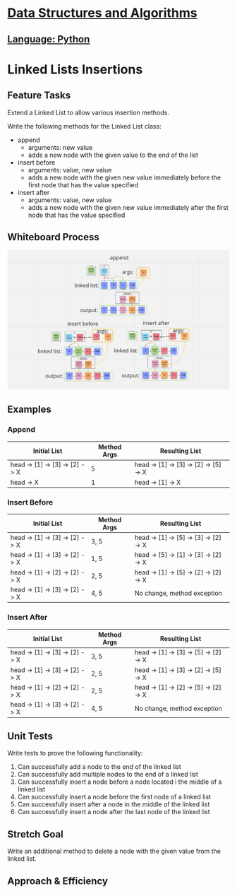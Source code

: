 # [Data Structures and Algorithms](https://alsosteve.github.io/data-structures-and-algorithms/)
## [Language: Python](https://alsosteve.github.io/data-structures-and-algorithms/python/)

# Linked Lists Insertions
## Feature Tasks
Extend a Linked List to allow various insertion methods.

Write the following methods for the Linked List class:

* append
  * arguments: new value
  * adds a new node with the given value to the end of the list
* insert before
  * arguments: value, new value
  * adds a new node with the given new value immediately before the first node that has the value specified
* insert after
  * arguments: value, new value
  * adds a new node with the given new value immediately after the first node that has the value specified

## Whiteboard Process
![challenge06](06.png)

## Examples
### Append

| Initial List                  |	Method Args |	Resulting List |
|-------------------------------|---|---|
| head -> [1] -> [3] -> [2] -> X |	5 |	head -> [1] -> [3] -> [2] -> [5] -> X |
| head -> X |	1 |	head -> [1] -> X   |

### Insert Before
| Initial List |	Method Args |	Resulting List |
|---|---|---|
| head -> [1] -> [3] -> [2] -> X	|	3, 5	|	head -> [1] -> [5] -> [3] -> [2] -> X |
| head -> [1] -> [3] -> [2] -> X	|	1, 5	|	head -> [5] -> [1] -> [3] -> [2] -> X |
| head -> [1] -> [2] -> [2] -> X	|	2, 5	|	head -> [1] -> [5] -> [2] -> [2] -> X |
| head -> [1] -> [3] -> [2] -> X	|	4, 5	|	No change, method exception |

### Insert After
| Initial List |	Method Args |	Resulting List |
|---|---|---|
| head -> [1] -> [3] -> [2] -> X	|	3, 5	|	head -> [1] -> [3] -> [5] -> [2] -> X |
| head -> [1] -> [3] -> [2] -> X	|	2, 5	|	head -> [1] -> [3] -> [2] -> [5] -> X |
| head -> [1] -> [2] -> [2] -> X	|	2, 5	|	head -> [1] -> [2] -> [5] -> [2] -> X |
| head -> [1] -> [3] -> [2] -> X	|	4, 5	|	No change, method exception |

## Unit Tests
Write tests to prove the following functionality:

1. Can successfully add a node to the end of the linked list
2. Can successfully add multiple nodes to the end of a linked list
3. Can successfully insert a node before a node located i the middle of a linked list
4. Can successfully insert a node before the first node of a linked list
5. Can successfully insert after a node in the middle of the linked list
6. Can successfully insert a node after the last node of the linked list

## Stretch Goal
Write an additional method to delete a node with the given value from the linked list.

## Approach & Efficiency
